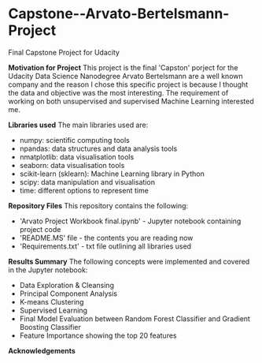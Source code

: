 # Capstone--Arvato-Bertelsmann-Project
Final Capstone Project for Udacity

**Motivation for Project**
This project is the final 'Capston' porject for the Udacity Data Science Nanodegree
Arvato Bertelsmann are a well known company and the reason I chose this specific project is because I thought the data and objective was the most interesting. 
The requirement of working on both unsupervised and supervised Machine Learning interested me. 

**Libraries used**
The main libraries used are:
* numpy: scientific computing tools
* npandas: data structures and data analysis tools
* nmatplotlib: data visualisation tools
* seaborn: data visualisation tools
* scikit-learn (sklearn): Machine Learning library in Python
* scipy: data manipulation and visualisation
* time: different options to represent time

**Repository Files**
This repository contains the following: 
* 'Arvato Project Workbook final.ipynb' - Jupyter notebook containing project code
* 'README.MS' file - the contents you are reading now
* 'Requirements.txt' - txt file outlining all libraries used 

**Results Summary**
The following concepts were implemented and covered in the Jupyter notebook:

* Data Exploration & Cleansing
* Principal Component Analysis
* K-means Clustering
* Supervised Learning
* Final Model Evaluation between Random Forest Classifier and Gradient Boosting Classifier
* Feature Importance showing the top 20 features 





**Acknowledgements**
